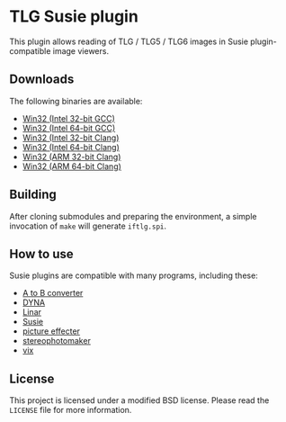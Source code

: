# TLG Susie plugin

This plugin allows reading of TLG / TLG5 / TLG6 images in Susie plugin-compatible image viewers.

## Downloads

The following binaries are available:  
* [Win32 (Intel 32-bit GCC)](https://github.com/uyjulian/iftlg/releases/latest/download/iftlg.intel32.gcc.7z)  
* [Win32 (Intel 64-bit GCC)](https://github.com/uyjulian/iftlg/releases/latest/download/iftlg.intel64.gcc.7z)  
* [Win32 (Intel 32-bit Clang)](https://github.com/uyjulian/iftlg/releases/latest/download/iftlg.intel32.clang.7z)  
* [Win32 (Intel 64-bit Clang)](https://github.com/uyjulian/iftlg/releases/latest/download/iftlg.intel64.clang.7z)  
* [Win32 (ARM 32-bit Clang)](https://github.com/uyjulian/iftlg/releases/latest/download/iftlg.arm32.clang.7z)  
* [Win32 (ARM 64-bit Clang)](https://github.com/uyjulian/iftlg/releases/latest/download/iftlg.arm64.clang.7z)  

## Building

After cloning submodules and preparing the environment, a simple invocation of `make` will generate `iftlg.spi`.  

## How to use

Susie plugins are compatible with many programs, including these:

- [A to B converter](http://www.asahi-net.or.jp/~KH4S-SMZ/spi/abc/index.html)  
- [DYNA](https://hp.vector.co.jp/authors/VA004117/dyna.html)  
- [Linar](http://hp.vector.co.jp/authors/VA015839/)  
- [Susie](http://www.digitalpad.co.jp/~takechin/betasue.html#susie32)  
- [picture effecter](http://www.asahi-net.or.jp/~DS8H-WTNB/software/index.html)  
- [stereophotomaker](http://stereo.jpn.org/eng/stphmkr/)  
- [vix](http://www.forest.impress.co.jp/library/software/vix/)  

## License

This project is licensed under a modified BSD license. Please read the `LICENSE` file for more information.
